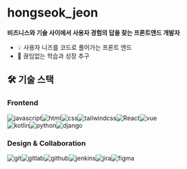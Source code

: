 # hongseok_jeon
**비즈니스와 기술 사이에서 사용자 경험의 답을 찾는 프론트엔드 개발자**
- 💡 사용자 니즈를 코드로 풀어가는 프론트 엔드
- 🎯 끊임없는 학습과 성장 추구

## 🛠 기술 스택 

### Frontend
<img src="https://img.shields.io/badge/javascript-%23323330.svg?style=for-the-badge&logo=javascript&logoColor=%23F7DF1E" alt="javascript"/><img src="https://img.shields.io/badge/html5-%23E34F26.svg?style=for-the-badge&logo=html5&logoColor=white" alt="html"><img src="https://img.shields.io/badge/css3-%231572B6.svg?style=for-the-badge&logo=css3&logoColor=white" alt="css"/><img src="https://img.shields.io/badge/tailwindcss-%2338B2AC.svg?style=for-the-badge&logo=tailwind-css&logoColor=white" alt="tailwindcss"/><img src="https://img.shields.io/badge/react-%2320232a.svg?style=for-the-badge&logo=react&logoColor=%2361DAFB" alt="React"/><img src="https://img.shields.io/badge/vuejs-%2335495e.svg?style=for-the-badge&logo=vuedotjs&logoColor=%234FC08D" alt="vue"/><br>
<img src="https://img.shields.io/badge/kotlin-%237F52FF.svg?style=for-the-badge&logo=kotlin&logoColor=white" alt="kotlin"/><img src="https://img.shields.io/badge/python-3670A0?style=for-the-badge&logo=python&logoColor=ffdd54" alt="python"/><img src="https://img.shields.io/badge/django-%23092E20.svg?style=for-the-badge&logo=django&logoColor=white" alt="django"/>

### Design & Collaboration

<img src="https://img.shields.io/badge/git-%23F05033.svg?style=for-the-badge&logo=git&logoColor=white" alt="git"/><img src="https://img.shields.io/badge/gitlab-%23181717.svg?style=for-the-badge&logo=gitlab&logoColor=white" alt="gitlab"/><img src="https://img.shields.io/badge/github-%23121011.svg?style=for-the-badge&logo=github&logoColor=white" alt="github"/><img src="https://img.shields.io/badge/jenkins-%232C5263.svg?style=for-the-badge&logo=jenkins&logoColor=white" alt="jenkins"/><img src="https://img.shields.io/badge/jira-%230A0FFF.svg?style=for-the-badge&logo=jira&logoColor=white" alt="jira" /><img src="https://img.shields.io/badge/figma-%23F24E1E.svg?style=for-the-badge&logo=figma&logoColor=white" alt="figma"/>

